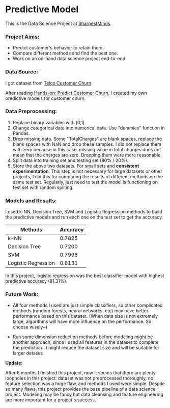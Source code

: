 # Predictive Model

This is the Data Science Project at [SharpestMinds](https://www.sharpestminds.com/).

### Project Aims:

- Predict customer's behavior to retain them.
- Compare different methods and find the best one.
- Work on an on-hand data science project end-to-end.

### Data Source:

I got dataset from [Telco Customer Churn](https://www.kaggle.com/blastchar/telco-customer-churn). 

After reading [Hands-on: Predict Customer Churn](https://towardsdatascience.com/hands-on-predict-customer-churn-5c2a42806266), I created my own predictive models for customer churn.

### Data Preprocessing:

1. Replace binary variables with [0,1].
2. Change categorical data into numerical data. Use "dummies" function in Pandas.
3. Drop missing data. Some "TotalCharges" are blank spaces, replace the blank spaces with NaN and drop these samples. I did not replace them with zero because in this case, missing value in total charges does not mean that the charges are zero. Dropping them were more reasonable.
4. Split data into training set and testing set (80% / 20%).
5. Store the above two datasets. For small sets and **consistent experimentation**. This step is not necessary for large datasets or other projects, I did this for comparing the results of different methods on the same test set. Regularly, just need to test the model is functioning on test set with random spliting.

### Models and Results:

I used k-NN, Decision Tree, SVM and Logistic Regression methods to build the predictive models and run each one on the test set to get the accuracy.

| Methods | Accuracy |
| ------- | -------- |
|k-NN|0.7825|
|Decision Tree|0.7200|
|SVM|0.7996|
|Logistic Regression|0.8131|

In this project, logistic regression was the best classifier model with highest predictive accuracy (81.31%).

### Future Work:

- All four methods I used are just simple classifiers, so other complicated methods (random forests, neural networks, etc) may have better performance based on this dataset. (When data size is not extremely large, algorithms will have more influence on the performance. So choose wisely~) 

- Run some dimension reduction methods before modeling might be another approach, since I used all features in the dataset to complete the prediction. It might reduce the dataset size and will be suitable for larger dataset. 

**Update:**

After 6 months I finished this project, now it seems that there are plenty loopholes in this project: dataset was not preprocessed thoroughly, no feature selection was a huge flaw, and methods I used were simple. 
Despite so many flaws, this project provides the base pipeline of a data science project. Modeling may be fancy but data cleansing and feature engineering are more important for a project's success.


